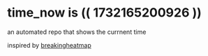 # time_now is (( 1732165200926 ))

an automated repo that shows the currnent time

inspired by [breakingheatmap](https://github.com/breakingheatmap/breakingheatmap)